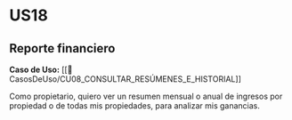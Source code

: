 # US18

## Reporte financiero

**Caso de Uso:** [[📄 CasosDeUso/CU08_CONSULTAR_RESÚMENES_E_HISTORIAL]]

Como propietario, quiero ver un resumen mensual o anual de ingresos por propiedad o de todas mis propiedades, para analizar mis ganancias.